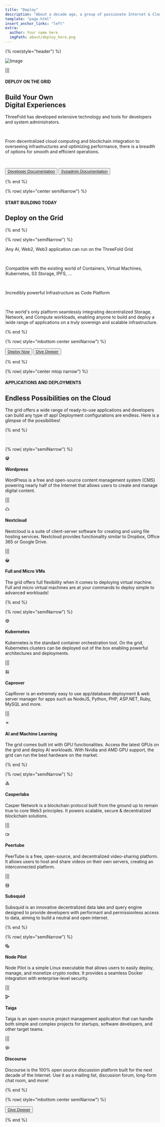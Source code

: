 ```yaml
---
title: "Deploy"
description: "About a decade ago, a group of passionate Internet & Cloud veterans came together to build a system." # quotation marks to allow colons where used
template: "page.html"
insert_anchor_links: "left"
extra:
  author: Your name here
  imgPath: about/deploy_hero.png
---
```


<!-- section 1 (header) -->
<div class="container mx-auto">

{% row(style="header") %} 

![Image](deploy_hero.png#mx-auto)

|||

#### <span class="green_text">DEPLOY ON THE GRID</span>

## **Build <span class="blue">Your Own</span><br> Digital Experiences**

ThreeFold has developed extensive technology and tools for <span class="blue">developers</span> and <span class="blue">system administrators.</span>

<br>

From decentralized cloud computing and blockchain integration to overseeing infrastructures and optimizing performance, there is a breadth of options for smooth and efficient operations.

<br>

<button class="green">[Developer Documentation](https://manual.grid.tf/documentation/developers/developers.html)</button> 
<button class="blue_b">[Sysadmin Documentation](https://manual.grid.tf/documentation/system_administrators/system_administrators.html)</button>


{% end %}




<!-- section 2 Deploy -->

{% row( style="center semiNarrow") %}

#### <span class="blue">START BUILDING TODAY</span>

## **Deploy on the Grid**

{% end %}

{% row( style="semiNarrow") %}

<p class="bg-gray-50 p-2 road_border">Any AI, Web2, Web3 application can run on the ThreeFold Grid</p>

<br>

<p class="bg-gray-50 p-2 road_border">Compatible with the existing world of Containers, Virtual Machines, Kubernetes, S3 Storage, IPFS, ...</p>

<br>

<p class="bg-gray-50 p-2 road_border">Incredibly powerful Infrastructure as Code Platform</p>

<br>

<p class="bg-gray-50 p-2 road_border">The world's only platform seamlessly integrating decentralized Storage, Network, and Compute workloads, enabling anyone to build and deploy a wide range of applications on a truly sovereign and scalable infrastructure.</p>

{% end %}


{% row( style="mbottom center semiNarrow") %}

<button class="green">[Deploy Now](https://dashboard.grid.tf)</button> 
<button class="blue_b">[Dive Deeper](https://manual.grid.tf/documentation/system_administrators/system_administrators.html)</button>


{% end %}


</div>





<!-- section 2 Endless -->


<div style="background-color:#F6F6F6">

<div class="container mx-auto">


{% row( style="center mtop narrow") %}

#### <span class="green_text uppercase">APPLICATIONS AND DEPLOYMENTS</span>

## **Endless Possibilities on the Cloud**

The grid offers a wide range of ready-to-use applications and developers can build any type of app! Deployment configurations are endless. Here is a glimpse of the possibilities!

{% end %}

<br>

{% row( style="semiNarrow") %}

<div class="key_card rounded_img border-2 rounded-lg p-4 bg-white shadow-lg">

<svg class="blue h-10 w-10 mb-4 text-primary" data-icon="tabler:brand-wordpress" height="1em" viewBox="0 0 24 24" width="1em"><symbol id="ai:tabler:brand-wordpress"><g fill="none" stroke="currentColor" stroke-linecap="round" stroke-linejoin="round" stroke-width="2"><path d="M9.5 9h3M4 9h2.5M11 9l3 11l4-9M5.5 9L9 20l3-7m6-2c.177-.528 1-1.364 1-2.5c0-1.78-.776-2.5-1.875-2.5C16.227 6 16 6.812 16 7.429c0 1.83 2 2.058 2 3.571"></path><path d="M3 12a9 9 0 1 0 18 0a9 9 0 1 0-18 0"></path></g></symbol><use xlink:href="#ai:tabler:brand-wordpress"></use></svg>


#### **<span class="text-xl">Wordpress</span>**


<p class="text-base mt-1 leading-snug">WordPress is a free and open-source content management system (CMS) powering nearly half of the Internet that allows users to create and manage digital content.</p>


</div>

|||

<div class="key_card rounded_img border-2 rounded-lg p-4 bg-white shadow-lg">

<svg class="blue h-10 w-10 mb-4 text-primary" data-icon="tabler:cloud" height="1em" viewBox="0 0 24 24" width="1em"><symbol id="ai:tabler:cloud"><path d="M6.657 18C4.085 18 2 15.993 2 13.517s2.085-4.482 4.657-4.482c.393-1.762 1.794-3.2 3.675-3.773c1.88-.572 3.956-.193 5.444 1c1.488 1.19 2.162 3.007 1.77 4.769h.99c1.913 0 3.464 1.56 3.464 3.486s-1.551 3.487-3.465 3.487H6.657" fill="none" stroke="currentColor" stroke-linecap="round" stroke-linejoin="round" stroke-width="2"></path></symbol><use xlink:href="#ai:tabler:cloud"></use></svg>


#### **<span class="text-xl">Nextcloud</span>**


<p class="text-base mt-1 leading-snug">Nextcloud is a suite of client-server software for creating and using file hosting services. Nextcloud provides functionality similar to Dropbox, Office 365 or Google Drive.</p>


</div>

|||

<div class="key_card rounded_img border-2 rounded-lg p-4 bg-white shadow-lg">

<svg class="blue  h-10 w-10 mb-4 text-primary" data-icon="tabler:brand-databricks" height="1em" viewBox="0 0 24 24" width="1em"><symbol id="ai:tabler:brand-databricks"><path d="m3 17l9 5l9-5v-3l-9 5l-9-5v-3l9 5l9-5V8l-9 5l-9-5l9-5l5.418 3.01" fill="none" stroke="currentColor" stroke-linecap="round" stroke-linejoin="round" stroke-width="2"></path></symbol><use xlink:href="#ai:tabler:brand-databricks"></use></svg>


#### **<span class="text-xl">Full and Micro VMs</span>**


<p class="text-base mt-1 leading-snug">The grid offers full flexibility when it comes to deploying virtual machine. Full and micro virtual machines are at your commands to deploy simple to advanced workloads!</p>


</div>

{% end %}

{% row( style="semiNarrow") %}

<div class="key_card rounded_img border-2 rounded-lg p-4 bg-white shadow-lg">

<svg class="blue h-10 w-10 mb-4 text-primary" data-icon="tabler:box" height="1em" viewBox="0 0 24 24" width="1em"><symbol id="ai:tabler:box"><path d="m12 3l8 4.5v9L12 21l-8-4.5v-9zm0 9l8-4.5M12 12v9m0-9L4 7.5" fill="none" stroke="currentColor" stroke-linecap="round" stroke-linejoin="round" stroke-width="2"></path></symbol><use xlink:href="#ai:tabler:box"></use></svg>


#### **<span class="text-xl">Kubernetes</span>**


<p class="text-base mt-1 leading-snug">Kubernetes is the standard container orchestration tool. On the grid, Kubernetes clusters can be deployed out of the box enabling powerful architectures and deployments.</p>

</div>

|||

<div class="key_card rounded_img border-2 rounded-lg p-4 bg-white shadow-lg">

<svg class="blue h-10 w-10 mb-4 text-primary" data-icon="tabler:apps" height="1em" viewBox="0 0 24 24" width="1em"><symbol id="ai:tabler:apps"><path d="M4 5a1 1 0 0 1 1-1h4a1 1 0 0 1 1 1v4a1 1 0 0 1-1 1H5a1 1 0 0 1-1-1zm0 10a1 1 0 0 1 1-1h4a1 1 0 0 1 1 1v4a1 1 0 0 1-1 1H5a1 1 0 0 1-1-1zm10 0a1 1 0 0 1 1-1h4a1 1 0 0 1 1 1v4a1 1 0 0 1-1 1h-4a1 1 0 0 1-1-1zm0-8h6m-3-3v6" fill="none" stroke="currentColor" stroke-linecap="round" stroke-linejoin="round" stroke-width="2"></path></symbol><use xlink:href="#ai:tabler:apps"></use></svg>


#### **<span class="text-xl">Caprover</span>**


<p class="text-base mt-1 leading-snug">CapRover is an extremely easy to use app/database deployment & web server manager for apps such as NodeJS, Python, PHP, ASP.NET, Ruby, MySQL and more.</p>


</div>

|||

<div class="key_card rounded_img border-2 rounded-lg p-4 bg-white shadow-lg">

<svg class="blue h-10 w-10 mb-4 text-primary" data-icon="tabler:ai" height="1em" viewBox="0 0 24 24" width="1em"><symbol id="ai:tabler:ai"><path d="M8 16v-6a2 2 0 1 1 4 0v6m-4-3h4m4-5v8" fill="none" stroke="currentColor" stroke-linecap="round" stroke-linejoin="round" stroke-width="2"></path></symbol><use xlink:href="#ai:tabler:ai"></use></svg>


#### **<span class="text-xl">AI and Machine Learning</span>**


<p class="text-base mt-1 leading-snug">The grid comes built int with GPU functionalities. Access the latest GPUs on the grid and deploy AI workloads. With Nvidia and AMD GPU support, the grid can run the best hardware on the market.</p>


</div>

{% end %}


{% row( style="semiNarrow") %}

<div class="key_card rounded_img border-2 rounded-lg p-4 bg-white shadow-lg">

<svg class="blue h-10 w-10 mb-4 text-primary" data-icon="tabler:webhook" height="1em" viewBox="0 0 24 24" width="1em"><symbol id="ai:tabler:webhook"><g fill="none" stroke="currentColor" stroke-linecap="round" stroke-linejoin="round" stroke-width="2"><path d="M4.876 13.61A4 4 0 1 0 11 17h6"></path><path d="M15.066 20.502A4 4 0 1 0 17 13c-.706 0-1.424.179-2 .5L12 8"></path><path d="M16 8a4 4 0 1 0-8 0c0 1.506.77 2.818 2 3.5L7 17"></path></g></symbol><use xlink:href="#ai:tabler:webhook"></use></svg>


#### **<span class="text-xl">Casperlabs</span>**


<p class="text-base mt-1 leading-snug">Casper Network is a blockchain protocol built from the ground up to remain true to core Web3 principles. It powers scalable, secure & decentralized blockchain solutions.</p>


</div>

|||

<div class="key_card rounded_img border-2 rounded-lg p-4 bg-white shadow-lg">

<svg class="blue h-10 w-10 mb-4 text-primary" data-icon="tabler:video" height="1em" viewBox="0 0 24 24" width="1em"><symbol id="ai:tabler:video"><path d="m15 10l4.553-2.276A1 1 0 0 1 21 8.618v6.764a1 1 0 0 1-1.447.894L15 14zM3 8a2 2 0 0 1 2-2h8a2 2 0 0 1 2 2v8a2 2 0 0 1-2 2H5a2 2 0 0 1-2-2z" fill="none" stroke="currentColor" stroke-linecap="round" stroke-linejoin="round" stroke-width="2"></path></symbol><use xlink:href="#ai:tabler:video"></use></svg>


#### **<span class="text-xl">Peertube</span>**


<p class="text-base mt-1 leading-snug">PeerTube is a free, open-source, and decentralized video-sharing platform. It allows users to host and share videos on their own servers, creating an interconnected platform.</p>


</div>

|||

<div class="key_card rounded_img border-2 rounded-lg p-4 bg-white shadow-lg">

<svg class="blue h-10 w-10 mb-4 text-primary" data-icon="tabler:database-leak" height="1em" viewBox="0 0 24 24" width="1em"><symbol id="ai:tabler:database-leak"><g fill="none" stroke="currentColor" stroke-linecap="round" stroke-linejoin="round" stroke-width="2"><path d="M4 6c0 1.657 3.582 3 8 3s8-1.343 8-3s-3.582-3-8-3s-8 1.343-8 3"></path><path d="M4 6v12c0 1.657 3.582 3 8 3s8-1.343 8-3V6"></path><path d="M4 15a2.4 2.4 0 0 0 2-1a2.4 2.4 0 0 1 2-1a2.4 2.4 0 0 1 2 1a2.4 2.4 0 0 0 2 1a2.4 2.4 0 0 0 2-1a2.4 2.4 0 0 1 2-1a2.4 2.4 0 0 1 2 1a2.4 2.4 0 0 0 2 1"></path></g></symbol><use xlink:href="#ai:tabler:database-leak"></use></svg>


#### **<span class="text-xl">Subsquid</span>**


<p class="text-base mt-1 leading-snug">Subsquid is an innovative decentralized data lake and query engine designed to provide developers with performant and permissionless access to data, aiming to build a neutral and open internet.</p>


</div>

{% end %}


{% row( style="semiNarrow") %}

<div class="key_card rounded_img border-2 rounded-lg p-4 bg-white shadow-lg">

<svg class="blue h-10 w-10 mb-4 text-primary" data-icon="tabler:coins" height="1em" viewBox="0 0 24 24" width="1em"><symbol id="ai:tabler:coins"><g fill="none" stroke="currentColor" stroke-linecap="round" stroke-linejoin="round" stroke-width="2"><path d="M9 14c0 1.657 2.686 3 6 3s6-1.343 6-3s-2.686-3-6-3s-6 1.343-6 3"></path><path d="M9 14v4c0 1.656 2.686 3 6 3s6-1.344 6-3v-4M3 6c0 1.072 1.144 2.062 3 2.598s4.144.536 6 0S15 7.072 15 6s-1.144-2.062-3-2.598s-4.144-.536-6 0S3 4.928 3 6"></path><path d="M3 6v10c0 .888.772 1.45 2 2"></path><path d="M3 11c0 .888.772 1.45 2 2"></path></g></symbol><use xlink:href="#ai:tabler:coins"></use></svg>


#### **<span class="text-xl">Node Pilot</span>**


<p class="text-base mt-1 leading-snug">Node Pilot is a simple Linux executable that allows users to easily deploy, manage, and monetize crypto nodes. It provides a seamless Docker integration with enterprise-level security.</p>


</div>

|||

<div class="key_card rounded_img border-2 rounded-lg p-4 bg-white shadow-lg">

<svg class="blue h-10 w-10 mb-4 text-primary" data-icon="tabler:tournament" height="1em" viewBox="0 0 24 24" width="1em"><symbol id="ai:tabler:tournament"><g fill="none" stroke="currentColor" stroke-linecap="round" stroke-linejoin="round" stroke-width="2"><path d="M2 4a2 2 0 1 0 4 0a2 2 0 1 0-4 0m16 6a2 2 0 1 0 4 0a2 2 0 1 0-4 0M2 12a2 2 0 1 0 4 0a2 2 0 1 0-4 0m0 8a2 2 0 1 0 4 0a2 2 0 1 0-4 0m4-8h3a1 1 0 0 1 1 1v6a1 1 0 0 1-1 1H6"></path><path d="M6 4h7a1 1 0 0 1 1 1v10a1 1 0 0 1-1 1h-2m3-6h4"></path></g></symbol><use xlink:href="#ai:tabler:tournament"></use></svg>


#### **<span class="text-xl">Taiga</span>**


<p class="text-base mt-1 leading-snug">Taiga is an open-source project management application that can handle both simple and complex projects for startups, software developers, and other target teams.</p>


</div>

|||

<div class="key_card rounded_img border-2 rounded-lg p-4 bg-white shadow-lg">

<svg class="blue h-10 w-10 mb-4 text-primary" data-icon="tabler:bubble-text" height="1em" viewBox="0 0 24 24" width="1em"><symbol id="ai:tabler:bubble-text"><path d="M7 10h10m-8 4h5M12.4 3a5.34 5.34 0 0 1 4.906 3.239a5.333 5.333 0 0 1-1.195 10.6a4.26 4.26 0 0 1-5.28 1.863L7 21v-3.134a2.668 2.668 0 0 1-1.795-3.773A4.8 4.8 0 0 1 8.113 5.16A5.33 5.33 0 0 1 12.4 3" fill="none" stroke="currentColor" stroke-linecap="round" stroke-linejoin="round" stroke-width="2"></path></symbol><use xlink:href="#ai:tabler:bubble-text"></use></svg>


#### **<span class="text-xl">Discourse</span>**


<p class="text-base mt-1 leading-snug">Discourse is the 100% open source discussion platform built for the next decade of the Internet. Use it as a mailing list, discussion forum, long-form chat room, and more!</p>


</div>

{% end %}

{% row( style="mbottom center semiNarrow") %}

<button class="green mt-6">[Dive Deeper](/)</button> 


{% end %}



</div>

</div>




<style>

.rounded_img img {
  border-radius: 8px;
}

.person img{
  border-radius: 100%;
  max-width:100px;
  
}

.myscale{
  transition: transform .5s; 
}

.myscale:hover{
  transform: scale(1.2); 
  background-color: whitesmoke;
}

 .road_border{
    
      border-left: 2px solid #d3d3d3;

    }
  </style>